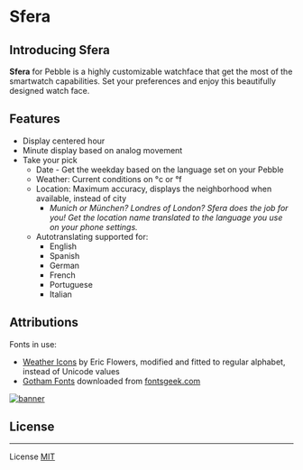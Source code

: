 # Sfera

## Introducing Sfera
**Sfera** for Pebble is a highly customizable watchface that get the most of the smartwatch capabilities. Set your preferences and enjoy this beautifully designed watch face.

## Features
* Display centered hour
* Minute display based on analog movement
* Take your pick
  * Date - Get the weekday based on the language set on your Pebble
  * Weather: Current conditions on °c or °f
  * Location: Maximum accuracy, displays the neighborhood when available, instead of city
    * *Munich or München? Londres of London? Sfera does the job for you! Get the location name translated to the language you use on your phone settings.*
  * Autotranslating supported for:
    * English 
    * Spanish
    * German
    * French
    * Portuguese
    * Italian
 
 ## Attributions
Fonts in use: 
* [Weather Icons](https://erikflowers.github.io/weather-icons) by Eric Flowers, modified and fitted to regular alphabet, instead of Unicode values
* [Gotham Fonts](http://fontsgeek.com/search?q=gotham) downloaded from [fontsgeek.com](http://fontsgeek.com)

[![banner](https://poweredby.yahoo.com/purple.png)](https://www.yahoo.com/?ilc=401)

## License
--------
License [MIT](https://github.com/dieghernan/Sfera/blob/master/LICENSE)

